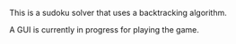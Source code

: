 This is a sudoku solver that uses a backtracking algorithm.

A GUI is currently in progress for playing the game.